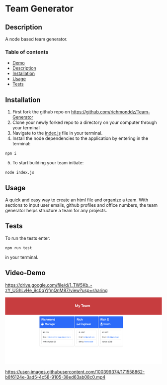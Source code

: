 # Team Generator

## Description

A node based team generator.

### Table of contents

- [Demo](#Video-Demo)
- [Description](#Description)
- [Installation](#Installation)
- [Usage](#Usage)
- [Tests](#Tests)

## Installation

1. First fork the github repo on https://github.com/richmonddz/Team-Generator
2. Clone your newly forked repo to a directory on your computer through your terminal
3. Navigate to the [index.js](./index.js) file in your terminal.
4. Install the node dependencies to the application by entering in the terminal:

```
npm i
```

5. To start building your team initiate:

```
node index.js
```

## Usage

A quick and easy way to create an html file and organize a team. With sections to input user emails, github profiles and office numbers, the team generator helps structure a team for any projects.

## Tests

To run the tests enter:

```
npm run test
```

in your terminal.

## Video-Demo

https://drive.google.com/file/d/1_TW5Kb_-zY_UGhLvHe_9c0qYjfmQnM87/view?usp=sharing

![alt text](https://github.com/richmonddz/Team-Generator/blob/main/teamGen.png)

https://user-images.githubusercontent.com/100399374/171558862-b8f6124e-3ad5-4c58-9105-38ed63ab08c0.mp4

